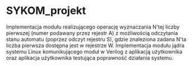 # SYKOM_projekt
Implementacja modułu realizującego operację wyznaczania N'tej liczby pierwszej (numer podawany przez rejestr A) z możliwością odczytania stanu automatu (poprzez odczyt rejestru S), gdzie znaleziona zadana N'ta liczba pierwsza dostępna jest w rejestrze W. Implementacja modułu jądra systemu Linux komunikującego moduł w Verilog z aplikacją użytkownika oraz aplikacja użytkownika testująca poprawność działania systemu.
